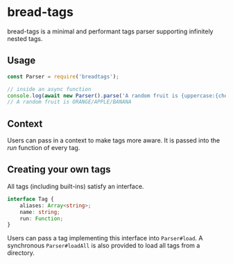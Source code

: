 # bread-tags

bread-tags is a minimal and performant tags parser supporting infinitely nested tags.

## Usage

```js
const Parser = require('breadtags');

// inside an async function
console.log(await new Parser().parse('A random fruit is {uppercase:{choose:orange;apple;banana}}'))
// A random fruit is ORANGE/APPLE/BANANA
```

## Context

Users can pass in a context to make tags more aware. It is passed into the *run* function of every tag.

## Creating your own tags

All tags (including built-ins) satisfy an interface. 
```typescript
interface Tag {
    aliases: Array<string>;
    name: string;
    run: Function;
}
```
Users can pass a tag implementing this interface into `Parser#load`.
A synchronous `Parser#loadAll` is also provided to load all tags from a directory.